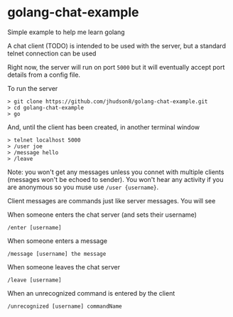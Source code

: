 # golang-chat-example
Simple example to help me learn golang

A chat client (TODO) is intended to be used with the server, but a standard telnet connection can be used

Right now, the server will run on port ```5000``` but it will eventually accept port details from a config file.

To run the server

```
> git clone https://github.com/jhudson8/golang-chat-example.git
> cd golang-chat-example
> go 
```

And, until the client has been created, in another terminal window

```
> telnet localhost 5000
> /user joe
> /message hello
> /leave
```

Note: you won't get any messages unless you connet with multiple clients (messages won't be echoed to sender).  You won't hear any activity if you are anonymous so you muse use ```/user {username}```.

Client messages are commands just like server messages.  You will see

When someone enters the chat server (and sets their username)
```
/enter [username]
```

When someone enters a message
```
/message [username] the message
```

When someone leaves the chat server
```
/leave [username]
```

When an unrecognized command is entered by the client
```
/unrecognized [username] commandName
```